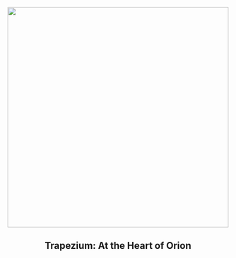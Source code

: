 
<p align="center"><img src="https://apod.nasa.gov/apod/image/2401/Image964_1024.jpg" width="500" height="500"></p>
<h2 align="center"> Trapezium: At the Heart of Orion </h2>
